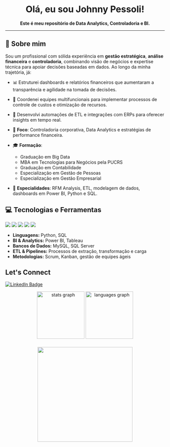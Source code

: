 <!-- Banner ou Imagem Opcional -->
<!-- <p align="center">
  <img src="URL_DA_SUA_IMAGEM_OU_BANNER" alt="Banner" />
</p> -->

<h1 align="center">Olá, eu sou Johnny Pessoli!</h1>

<p align="center">
  <strong>Este é meu repositório de Data Analytics, Controladoria e BI.</strong>
</p>

---

## 🚀 Sobre mim

Sou um profissional com sólida experiência em **gestão estratégica**, **análise financeira** e **controladoria**, combinando visão de negócios e expertise técnica para apoiar decisões baseadas em dados. Ao longo da minha trajetória, já:

- 📊 Estruturei dashboards e relatórios financeiros que aumentaram a transparência e agilidade na tomada de decisões.  
- 🤝 Coordenei equipes multifuncionais para implementar processos de controle de custos e otimização de recursos.  
- 🤖 Desenvolvi automações de ETL e integrações com ERPs para oferecer insights em tempo real.

- 🎯 **Foco**: Controladoria corporativa, Data Analytics e estratégias de performance financeira.  
- 🎓 **Formação**:  
  - Graduação em Big Data  
  - MBA em Tecnologias para Negócios pela PUCRS
  - Graduação em Contabilidade
  - Especialização em Gestão de Pessoas
  - Especialização em Gestão Empresarial
- 🧩 **Especialidades**: RFM Analysis, ETL, modelagem de dados, dashboards em Power BI, Python e SQL.

## 💻 Tecnologias e Ferramentas

<p align="left">
  <!-- Ajuste os ícones ou texto conforme suas habilidades -->
  <img src="https://img.shields.io/badge/Python-3776AB?style=for-the-badge&logo=python&logoColor=white" />
  <img src="https://img.shields.io/badge/Power%20BI-F2C811?style=for-the-badge&logo=powerbi&logoColor=black" />
  <img src="https://img.shields.io/badge/MySQL-00758F?style=for-the-badge&logo=mysql&logoColor=white" />
  <img src="https://img.shields.io/badge/Microsoft%20Excel-217346?style=for-the-badge&logo=microsoft-excel&logoColor=white" />
  <img src="https://img.shields.io/badge/ETL-FF5A60?style=for-the-badge" />
</p>

- **Linguagens:** Python, SQL  
- **BI & Analytics:** Power BI, Tableau  
- **Bancos de Dados:** MySQL, SQL Server  
- **ETL & Pipelines:** Processos de extração, transformação e carga  
- **Metodologias:** Scrum, Kanban, gestão de equipes ágeis  

## Let's Connect

<p align="left">
  <!-- Badge LinkedIn -->
  <a href="https://www.linkedin.com/in/johnny-pessoli" target="_blank">
    <img src="https://img.shields.io/badge/LinkedIn-blue?style=for-the-badge&logo=linkedin&logoColor=white" alt="LinkedIn Badge"/>
  </a>

</p>
<div align="center">
  <img src="https://github-readme-stats.vercel.app/api?username=JohnnyPessoli&hide_title=false&hide_rank=false&show_icons=true&include_all_commits=true&count_private=true&disable_animations=false&theme=dracula&locale=en&hide_border=false" height="150" alt="stats graph"  />
  <img src="https://github-readme-stats.vercel.app/api/top-langs?username=JohnnyPessoli&locale=en&hide_title=false&layout=compact&card_width=320&langs_count=5&theme=dark&hide_border=false" height="150" alt="languages graph"  />
</div>

###

<div align="center">
  <img height="300" src="https://media1.tenor.com/m/uuQSGG7Bfc0AAAAd/goku-thumbs-up.gif"  />
</div>

###
